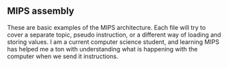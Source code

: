 ## MIPS assembly

These are basic examples of the MIPS architecture. Each file will try to cover a separate topic, pseudo instruction, or a different way of loading and storing values. I am a current computer science student, and learning MIPS has helped me a ton with understanding what is happening with the computer when we send it instructions.

